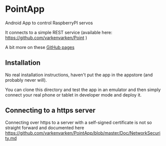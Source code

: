 # PointApp
Android App to control RaspberryPI servos

It connects to a simple REST service (available here: https://github.com/varkenvarken/Point )

A bit more on these [GitHub pages](https://varkenvarken.github.io/PointApp/)

## Installation
No real installation instructions, haven't put the app in the appstore (and probably never will).

You can clone this directory and test the app in an emulator and then simply connect your real phone
or tablet in developer mode and deploy it.

## Connecting to a https server
Connecting over https to a server with a self-signed certificate is not so straight forward and
documented here https://github.com/varkenvarken/PointApp/blob/master/Doc/NetworkSecurity.md
